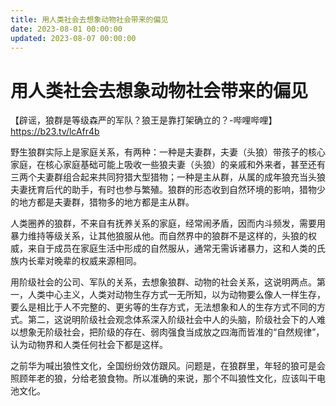 ```yaml
---
title: 用人类社会去想象动物社会带来的偏见
date: 2023-08-01 00:00:00
updated: 2023-08-07 00:00:00
---
```


# 用人类社会去想象动物社会带来的偏见

【辟谣，狼群是等级森严的军队？狼王是靠打架确立的？-哔哩哔哩】 https://b23.tv/lcAfr4b

野生狼群实际上是家庭关系，有两种：一种是夫妻群，夫妻（头狼）带孩子的核心家庭，在核心家庭基础可能上吸收一些狼夫妻（头狼）的亲戚和外来者，甚至还有三两个夫妻群组合起来共同狩猎大型猎物；一种是主从群，从属的成年狼充当头狼夫妻抚育后代的助手，有时也参与繁殖。狼群的形态收到自然环境的影响，猎物少的地方都是夫妻群，猎物多的地方都是主从群。

人类圈养的狼群，不来自有抚养关系的家庭，经常闹矛盾，因而内斗频发，需要用暴力维持等级关系，让其他狼服从他。而自然界中的狼群不是这样的，头狼的权威，来自于成员在家庭生活中形成的自然服从，通常无需诉诸暴力，这和人类的氏族内长辈对晚辈的权威来源相同。

用阶级社会的公司、军队的关系，去想象狼群、动物的社会关系，这说明两点。第一，人类中心主义，人类对动物生存方式一无所知，以为动物要么像人一样生存，要么是相比于人不完整的、更劣等的生存方式，无法想象和人的生存方式不同的方式。第二，这说明阶级社会观念体系深入阶级社会中人的头脑，阶级社会下的人难以想象无阶级社会，把阶级的存在、弱肉强食当成放之四海而皆准的“自然规律”，认为动物界和人类任何社会下都是这样。

之前华为喊出狼性文化，全国纷纷效仿跟风。问题是，在狼群里，年轻的狼可是会照顾年老的狼，分给老狼食物。所以准确的来说，那个不叫狼性文化，应该叫干电池文化。
